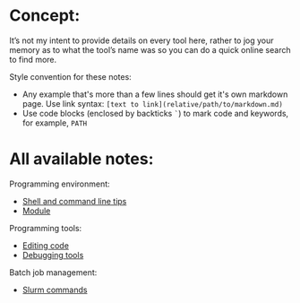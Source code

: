 # Concept:

It’s not my intent to provide details on every tool here, rather to jog your memory as to what the tool’s name was so you can do a quick online search to find more.

Style convention for these notes:
- Any example that's more than a few lines should get it's own markdown page. Use link syntax: `[text to link](relative/path/to/markdown.md)`
- Use code blocks (enclosed by backticks `` ` ``) to mark code and keywords, for example, `PATH`

# All available notes:
Programming environment:
* [Shell and command line tips](bash.md)
* [Module](module.md)

Programming tools:
* [Editing code](editors.md)
* [Debugging tools](debugging.md)

Batch job management:
* [Slurm commands](slurm.md)
